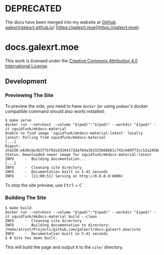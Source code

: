 # DEPRECATED

The docs have been merged into my website at [GitHub galexrt/galexrt.github.io](https://github.com/galexrt/galexrt.github.io/)/ [https://galexrt.moe](https://galexrt.moe).

# docs.galexrt.moe

This work is licensed under the [Creative Commons Attribution 4.0 International License](https://creativecommons.org/licenses/by-sa/4.0/).

## Development

### Previewing The Site

To preview the side, you need to have `docker` (or using `podman`'s docker compatible command should also work) installed:

```console
$ make serve
docker run --net=host --volume "$(pwd)":"$(pwd)" --workdir "$(pwd)" -it squidfunk/mkdocs-material
Unable to find image 'squidfunk/mkdocs-material:latest' locally
latest: Pulling from squidfunk/mkdocs-material
[...]
Digest: sha256:e6d9cbe3b377b792e2d104172daf84a3b3323b68b61c741cb69ff3cc52a2458e
Status: Downloaded newer image for squidfunk/mkdocs-material:latest
INFO     -  Building documentation...
[...]
INFO     -  Cleaning site directory
INFO     -  Documentation built in 5.42 seconds
INFO     -  [11:00:51] Serving on http://0.0.0.0:8000/
```

To stop the site preview, use <kbd>Ctrl</kbd> + <kbd>C</kbd>`

### Building The Site

```console
$ make build
docker run --net=host --volume "$(pwd)":"$(pwd)" --workdir "$(pwd)" -it squidfunk/mkdocs-material build --clean
INFO     -  Cleaning site directory
INFO     -  Building documentation to directory: /home/atrost/Projects/github.com/galexrt/docs.galexrt.moe/site
INFO     -  Documentation built in 5.41 seconds
$ # Site has been built.
```

This will build the page and output it to the `site/` directory.
